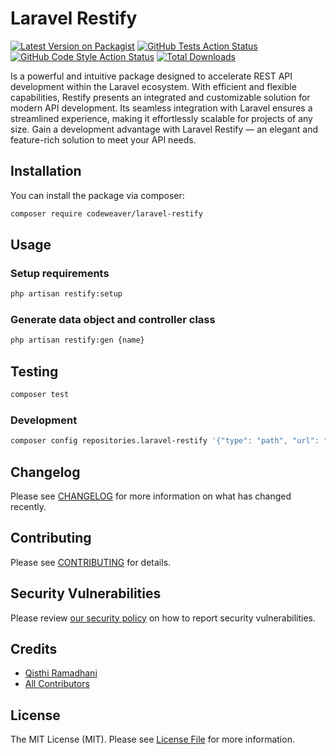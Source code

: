 # Laravel Restify

[![Latest Version on Packagist](https://img.shields.io/packagist/v/codeweaver/laravel-restify.svg?style=flat-square)](https://packagist.org/packages/codeweaver/laravel-restify)
[![GitHub Tests Action Status](https://img.shields.io/github/actions/workflow/status/ramaID/laravel-restify/run-tests.yml?branch=main&label=tests&style=flat-square)](https://github.com/ramaID/laravel-restify/actions?query=workflow%3Arun-tests+branch%3Amain)
[![GitHub Code Style Action Status](https://img.shields.io/github/actions/workflow/status/ramaID/laravel-restify/fix-php-code-style-issues.yml?branch=main&label=code%20style&style=flat-square)](https://github.com/ramaID/laravel-restify/actions?query=workflow%3A"Fix+PHP+code+style+issues"+branch%3Amain)
[![Total Downloads](https://img.shields.io/packagist/dt/codeweaver/laravel-restify.svg?style=flat-square)](https://packagist.org/packages/codeweaver/laravel-restify)

Is a powerful and intuitive package designed to accelerate REST API development within the Laravel ecosystem. With efficient and flexible capabilities, Restify presents an integrated and customizable solution for modern API development. Its seamless integration with Laravel ensures a streamlined experience, making it effortlessly scalable for projects of any size. Gain a development advantage with Laravel Restify — an elegant and feature-rich solution to meet your API needs.

## Installation

You can install the package via composer:

```bash
composer require codeweaver/laravel-restify
```

## Usage

### Setup requirements

```bash
php artisan restify:setup
```

### Generate data object and controller class

```bash
php artisan restify:gen {name}
```

## Testing

```bash
composer test
```

### Development

```bash
composer config repositories.laravel-restify '{"type": "path", "url": "/Users/rama/Personal/meta-forge-phpunit/laravel-restify", "options": {"symlink": true}}'
```

## Changelog

Please see [CHANGELOG](CHANGELOG.md) for more information on what has changed recently.

## Contributing

Please see [CONTRIBUTING](CONTRIBUTING.md) for details.

## Security Vulnerabilities

Please review [our security policy](../../security/policy) on how to report security vulnerabilities.

## Credits

- [Qisthi Ramadhani](https://github.com/ramaID)
- [All Contributors](../../contributors)

## License

The MIT License (MIT). Please see [License File](LICENSE.md) for more information.
